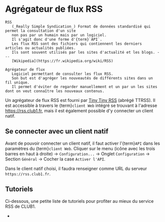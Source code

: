 Agrégateur de flux RSS
======================

```{glossary}
RSS
   (_Really Simple Syndication_) Format de données standardisé qui permet la consultation d'un site
   non pas par un humain mais par un logiciel.
   Il s'agit donc d'une forme d'{term}`API`.
   Les flux RSS sont des fichiers qui contiennent les derniers articles ou actualités publiées.
   Ils sont souvent utilisés par les sites d'actualité et les blogs. ---
   [Wikipedia](https://fr.wikipedia.org/wiki/RSS)

Agrégateur de flux
   Logiciel permettant de consulter les flux RSS.
   Son but est d'agréger les nouveautés de différents sites dans un fil unique.
   Il permet d'éviter de regarder manuellement et un par un les sites dont on veut connaître les nouveaux contenus.
```

Un agrégateur de flux RSS est fourni par
[Tiny Tiny RSS](https://fr.wikipedia.org/wiki/Tiny_Tiny_RSS) (abrégé TTRSS).
Il est accessible à travers le {term}`client Web` intégré se trouvant à l'adresse
<https://rss.club1.fr>, mais il est également possible d'y connecter un client
natif.

Se connecter avec un client natif
---------------------------------

Avant de pouvoir connecter un client natif, il faut activer l'{term}`API` dans
les paramètres du {term}`client Web`. Cliquer sur le menu (icône avec les trois
barres en haut à droite) &rarr; `Configuration...` &rarr; Onglet `Configuration`
&rarr; Section `Général` &rarr; Cocher la case `Activer l'API`.

Dans le client natif choisi, il faudra renseigner comme URL du serveur
`https://rss.club1.fr`.

Tutoriels
---------

Ci-dessous, une petite liste de tutoriels pour profiter au mieux du service RSS de CLUB1.

- [](/tutos/flux-rss.md)
